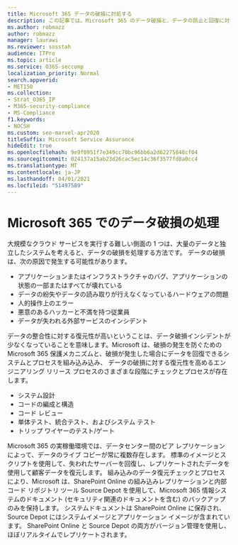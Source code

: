 ```yaml
---
title: Microsoft 365 データの破損に対処する
description: この記事では、Microsoft 365 のデータ破損と、データの防止と回復に対する Microsoft の取り組みについて説明します。
ms.author: robmazz
author: robmazz
manager: laurawi
ms.reviewer: sosstah
audience: ITPro
ms.topic: article
ms.service: O365-seccomp
localization_priority: Normal
search.appverid:
- MET150
ms.collection:
- Strat_O365_IP
- M365-security-compliance
- MS-Compliance
f1.keywords:
- NOCSH
ms.custom: seo-marvel-apr2020
titleSuffix: Microsoft Service Assurance
hideEdit: true
ms.openlocfilehash: 9e9f0951f7e349cc70bc96bb6a2d62275848cf04
ms.sourcegitcommit: 024137a15ab23d26cac5ec14c36f3577fd8a0cc4
ms.translationtype: MT
ms.contentlocale: ja-JP
ms.lasthandoff: 04/01/2021
ms.locfileid: "51497589"
---
```

# <a name="dealing-with-data-corruption-in-microsoft-365"></a>Microsoft 365 でのデータ破損の処理

大規模なクラウド サービスを実行する難しい側面の 1 つは、大量のデータと独立したシステムを考えると、データの破損を処理する方法です。 データの破損は、次の原因で発生する可能性があります。

- アプリケーションまたはインフラストラクチャのバグ、アプリケーションの状態の一部またはすべてが壊れている
- データの紛失やデータの読み取りが行えなくなっているハードウェアの問題
- 人的操作上のエラー
- 悪意のあるハッカーと不満を持つ従業員
- データが失われる外部サービスのインシデント

データの整合性に対する復元性が高いということは、データ破損インシデントが少なくなっていることを意味します。Microsoft は、破損の発生を防ぐための Microsoft 365 保護メカニズムと、破損が発生した場合にデータを回復できるシステムとプロセスを組み込み込み、 データの破損に対する復元性を高めるエンジニアリング リリース プロセスのさまざまな段階にチェックとプロセスが存在します。

- システム設計
- コードの編成と構造
- コード レビュー
- 単体テスト、統合テスト、およびシステム テスト
- トリップ ワイヤーのテスト/ゲート

Microsoft 365 の実稼働環境では、データセンター間のピア レプリケーションによって、データのライブ コピーが常に複数存在します。 標準のイメージとスクリプトを使用して、失われたサーバーを回復し、レプリケートされたデータを使用して顧客データを復元します。 組み込みのデータ復元チェックとプロセスにより、Microsoft は、SharePoint Online の組み込みレプリケーションと内部コード リポジトリ ツール Source Depot を使用して、Microsoft 365 情報システムのドキュメント (セキュリティ関連のドキュメントを含む) のバックアップのみを保持します。 システムドキュメントは SharePoint Online に保存され、Source Depot にはシステムイメージとアプリケーション イメージが含まれています。 SharePoint Online と Source Depot の両方がバージョン管理を使用し、ほぼリアルタイムでレプリケートされます。
